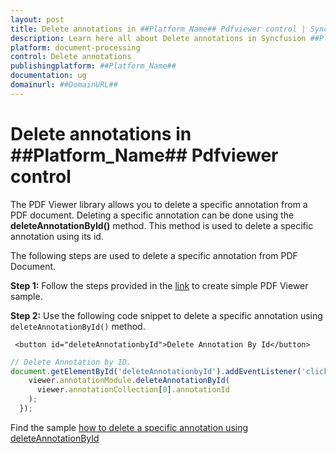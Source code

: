 ```yaml
---
layout: post
title: Delete annotations in ##Platform_Name## Pdfviewer control | Syncfusion
description: Learn here all about Delete annotations in Syncfusion ##Platform_Name## Pdfviewer control of Syncfusion Essential JS 2 and more.
platform: document-processing
control: Delete annotations
publishingplatform: ##Platform_Name##
documentation: ug
domainurl: ##DomainURL##
---
```


# Delete annotations in ##Platform_Name## Pdfviewer control

The PDF Viewer library allows you to delete a specific annotation from a PDF document. Deleting a specific annotation can be done using the **deleteAnnotationById()** method. This method is used to delete a specific annotation using its id.

The following steps are used to delete a specific annotation from PDF Document.

**Step 1:** Follow the steps provided in the [link](https://help.syncfusion.com/document-processing/pdf/pdf-viewer/javascript-es5/getting-started/) to create simple PDF Viewer sample.

**Step 2:** Use the following code snippet to delete a specific annotation using `deleteAnnotationById()` method.

```
 <button id="deleteAnnotationbyId">Delete Annotation By Id</button>
```

```javascript
// Delete Annotation by ID.
document.getElementById('deleteAnnotationbyId').addEventListener('click', () => {
    viewer.annotationModule.deleteAnnotationById(
      viewer.annotationCollection[0].annotationId
    );
  });
```

Find the sample [how to delete a specific annotation using deleteAnnotationById](https://stackblitz.com/edit/5ygaeq?file=index.js)